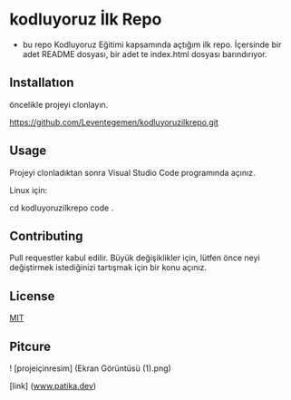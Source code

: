 # kodluyoruz İlk Repo
- bu repo Kodluyoruz Eğitimi kapsamında açtığım ilk repo. İçersinde bir adet
README dosyası, bir adet te index.html dosyası barındırıyor.

## Installatıon

öncelikle projeyi clonlayın.

 https://github.com/Leventegemen/kodluyoruzilkrepo.git

 ## Usage

 Projeyi clonladıktan sonra Visual Studio Code programında açınız.

 Linux için:
 
 cd kodluyoruzilkrepo
code .

## Contributing

Pull requestler kabul edilir. Büyük değişiklikler için, lütfen önce neyi değiştirmek istediğinizi tartışmak için bir konu açınız.

## License

[MIT](https://choosealicense.com/licenses/mit/)

## Pitcure

! [projeiçinresim] (Ekran Görüntüsü (1).png)


 [link] (www.patika.dev)
 











